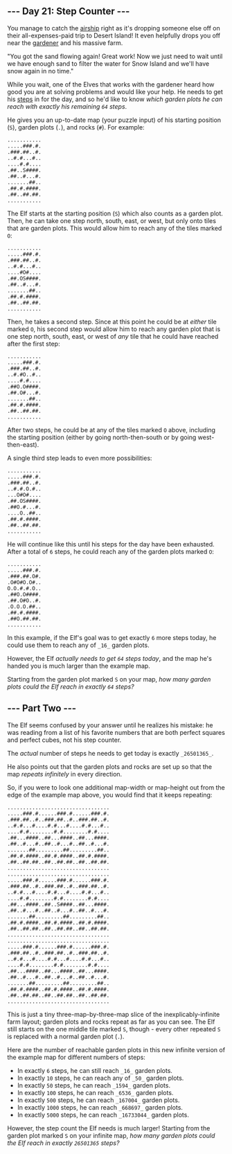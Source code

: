﻿
## --- Day 21: Step Counter ---

You manage to catch the  [airship](https://adventofcode.com/2023/day/7)  right as it's dropping someone else off on their all-expenses-paid trip to Desert Island! It even helpfully drops you off near the  [gardener](https://adventofcode.com/2023/day/5)  and his massive farm.

"You got the sand flowing again! Great work! Now we just need to wait until we have enough sand to filter the water for Snow Island and we'll have snow again in no time."

While you wait, one of the Elves that works with the gardener heard how good you are at solving problems and would like your help. He needs to get his  [steps](https://en.wikipedia.org/wiki/Pedometer)  in for the day, and so he'd like to know  _which garden plots he can reach with exactly his remaining  `64`  steps_.

He gives you an up-to-date map (your puzzle input) of his starting position (`S`), garden plots (`.`), and rocks (`#`). For example:

```
...........
.....###.#.
.###.##..#.
..#.#...#..
....#.#....
.##..S####.
.##..#...#.
.......##..
.##.#.####.
.##..##.##.
...........

```

The Elf starts at the starting position (`S`) which also counts as a garden plot. Then, he can take one step north, south, east, or west, but only onto tiles that are garden plots. This would allow him to reach any of the tiles marked  `O`:

```
...........
.....###.#.
.###.##..#.
..#.#...#..
....#O#....
.##.OS####.
.##..#...#.
.......##..
.##.#.####.
.##..##.##.
...........

```

Then, he takes a second step. Since at this point he could be at  _either_  tile marked  `O`, his second step would allow him to reach any garden plot that is one step north, south, east, or west of  _any_  tile that he could have reached after the first step:

```
...........
.....###.#.
.###.##..#.
..#.#O..#..
....#.#....
.##O.O####.
.##.O#...#.
.......##..
.##.#.####.
.##..##.##.
...........

```

After two steps, he could be at any of the tiles marked  `O`  above, including the starting position (either by going north-then-south or by going west-then-east).

A single third step leads to even more possibilities:

```
...........
.....###.#.
.###.##..#.
..#.#.O.#..
...O#O#....
.##.OS####.
.##O.#...#.
....O..##..
.##.#.####.
.##..##.##.
...........

```

He will continue like this until his steps for the day have been exhausted. After a total of  `6`  steps, he could reach any of the garden plots marked  `O`:

```
...........
.....###.#.
.###.##.O#.
.O#O#O.O#..
O.O.#.#.O..
.##O.O####.
.##.O#O..#.
.O.O.O.##..
.##.#.####.
.##O.##.##.
...........

```

In this example, if the Elf's goal was to get exactly  `6`  more steps today, he could use them to reach any of  `_16_`  garden plots.

However, the Elf  _actually needs to get  `64`  steps today_, and the map he's handed you is much larger than the example map.

Starting from the garden plot marked  `S`  on your map,  _how many garden plots could the Elf reach in exactly  `64`  steps?_


## --- Part Two ---

The Elf seems confused by your answer until he realizes his mistake: he was reading from a  list  of his favorite numbers that are both perfect squares and perfect cubes, not his step counter.

The  _actual_  number of steps he needs to get today is exactly  `_26501365_`.

He also points out that the garden plots and rocks are set up so that the map  _repeats infinitely_  in every direction.

So, if you were to look one additional map-width or map-height out from the edge of the example map above, you would find that it keeps repeating:

```
.................................
.....###.#......###.#......###.#.
.###.##..#..###.##..#..###.##..#.
..#.#...#....#.#...#....#.#...#..
....#.#........#.#........#.#....
.##...####..##...####..##...####.
.##..#...#..##..#...#..##..#...#.
.......##.........##.........##..
.##.#.####..##.#.####..##.#.####.
.##..##.##..##..##.##..##..##.##.
.................................
.................................
.....###.#......###.#......###.#.
.###.##..#..###.##..#..###.##..#.
..#.#...#....#.#...#....#.#...#..
....#.#........#.#........#.#....
.##...####..##..S####..##...####.
.##..#...#..##..#...#..##..#...#.
.......##.........##.........##..
.##.#.####..##.#.####..##.#.####.
.##..##.##..##..##.##..##..##.##.
.................................
.................................
.....###.#......###.#......###.#.
.###.##..#..###.##..#..###.##..#.
..#.#...#....#.#...#....#.#...#..
....#.#........#.#........#.#....
.##...####..##...####..##...####.
.##..#...#..##..#...#..##..#...#.
.......##.........##.........##..
.##.#.####..##.#.####..##.#.####.
.##..##.##..##..##.##..##..##.##.
.................................

```

This is just a tiny three-map-by-three-map slice of the inexplicably-infinite farm layout; garden plots and rocks repeat as far as you can see. The Elf still starts on the one middle tile marked  `S`, though - every other repeated  `S`  is replaced with a normal garden plot (`.`).

Here are the number of reachable garden plots in this new infinite version of the example map for different numbers of steps:

-   In exactly  `6`  steps, he can still reach  `_16_`  garden plots.
-   In exactly  `10`  steps, he can reach any of  `_50_`  garden plots.
-   In exactly  `50`  steps, he can reach  `_1594_`  garden plots.
-   In exactly  `100`  steps, he can reach  `_6536_`  garden plots.
-   In exactly  `500`  steps, he can reach  `_167004_`  garden plots.
-   In exactly  `1000`  steps, he can reach  `_668697_`  garden plots.
-   In exactly  `5000`  steps, he can reach  `_16733044_`  garden plots.

However, the step count the Elf needs is much larger! Starting from the garden plot marked  `S`  on your infinite map,  _how many garden plots could the Elf reach in exactly  `26501365`  steps?_